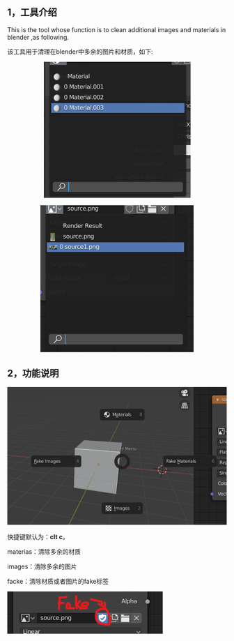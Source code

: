 ## 1，工具介绍

This is the tool whose function is to clean additional images and materials in blender ,as following.

该工具用于清理在blender中多余的图片和材质，如下:

<center>

![mats](pictures/additionalMats.png)


![imgs](pictures/image.png)

</center>

## 2，功能说明

<center>

![fun](pictures/function.png)

</center>

快捷键默认为：**clt c**。

materias：清除多余的材质

images：清除多余的图片

facke：清除材质或者图片的fake标签

![fake](pictures/fake.png)



